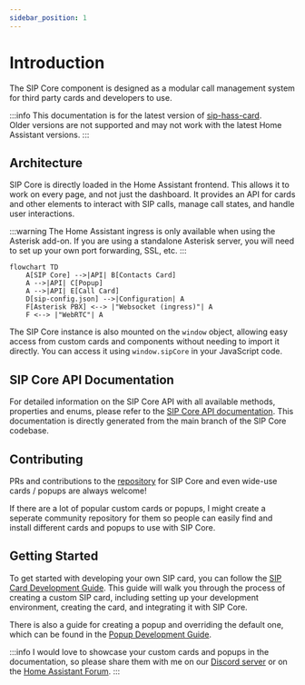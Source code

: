 ```yaml
---
sidebar_position: 1
---
```


# Introduction

The SIP Core component is designed as a modular call management system for third party cards and developers to use.

:::info
This documentation is for the latest version of [sip-hass-card](https://github.com/TECH7Fox/sip-hass-card).\
Older versions are not supported and may not work with the latest Home Assistant versions.
:::

## Architecture

SIP Core is directly loaded in the Home Assistant frontend. This allows it to work on every page, and not just the dashboard.
It provides an API for cards and other elements to interact with SIP calls, manage call states, and handle user interactions.

:::warning
The Home Assistant ingress is only available when using
the Asterisk add-on. If you are using a standalone Asterisk server,
you will need to set up your own port forwarding, SSL, etc.
:::

```mermaid
flowchart TD
    A[SIP Core] -->|API| B[Contacts Card]
    A -->|API| C[Popup]
    A -->|API| E[Call Card]
    D[sip-config.json] -->|Configuration| A
    F[Asterisk PBX] <--> |"Websocket (ingress)"| A
    F <--> |"WebRTC"| A
```

The SIP Core instance is also mounted on the `window` object, allowing easy access from custom cards and components without needing to import it directly.
You can access it using `window.sipCore` in your JavaScript code.

## SIP Core API Documentation

For detailed information on the SIP Core API with all available methods, properties and enums, please refer to the [SIP Core API documentation](api). This documentation is directly generated from the main branch of the SIP Core codebase.

## Contributing

PRs and contributions to the [repository](https://github.com/TECH7Fox/sip-hass-card) for SIP Core and even wide-use cards / popups are always welcome!

If there are a lot of popular custom cards or popups,
I might create a seperate community repository for them so people can easily
find and install different cards and popups to use with SIP Core.

## Getting Started

To get started with developing your own SIP card, you can follow the [SIP Card Development Guide](guides/standalone.md). This guide will walk you through the process of creating a custom SIP card, including setting up your development environment, creating the card, and integrating it with SIP Core.

There is also a guide for creating a popup and overriding the default one, which can be found in the [Popup Development Guide](guides/popup.md).

:::info
I would love to showcase your custom cards and popups in the documentation, so please share them with me on our [Discord server](https://discordapp.com/invite/qxnDtHbwuD) or on the [Home Assistant Forum](https://community.home-assistant.io/).
:::
